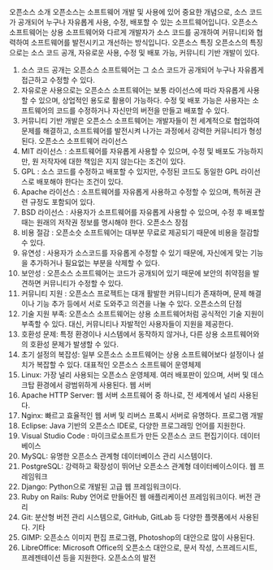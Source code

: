 오픈소스 소개
오픈소스는 소프트웨어 개발 및 사용에 있어 중요한 개념으로, 소스 코드가 공개되어 누구나 자유롭게 사용, 수정, 배포할 수 있는 소프트웨어입니다. 오픈소스 소프트웨어는 상용 소프트웨어와 다르게 개발자가 소스 코드를 공개하여 커뮤니티와 협력하여 소프트웨어를 발전시키고 개선하는 방식입니다.
오픈소스 특징
오픈소스의 특징으로는 소스 코드 공개, 자유로운 사용, 수정 및 배포 가능, 커뮤니티 기반 개발이 있다. 
1. 소스 코드 공개는 오픈소스 소프트웨어는 그 소스 코드가 공개되어 누구나 자유롭게 접근하고 수정할 수 있다.
2. 자유로운 사용으로는 오픈소스 소프트웨어는 보통 라이선스에 따라 자유롭게 사용할 수 있으며, 상업적인 용도로 활용이 가능하다. 수정 및 배포 가능은 사용자는 소프트웨어의 코드를 수정하거나 자신만의 버전을 만들고 배포할 수 있다.
3. 커뮤니티 기반 개발은 오픈소스 소프트웨어는 개발자들이 전 세계적으로 협업하여 문제를 해결하고, 소프트웨어를 발전시켜 나가는 과정에서 강력한 커뮤니티가 형성된다.
오픈소스 소프트웨어 라이선스
1. MIT 라이선스 : 소프트웨어를 자유롭게 사용할 수 있으며, 수정 및 배포도 가능하지만, 원 저작자에 대한 책임은 지지 않는다는 조건이 있다.
2. GPL : 소스 코드를 수정하고 배포할 수 있지만, 수정된 코드도 동일한 GPL 라이선스로 배포해야 한다는 조건이 있다.
3. Apache 라이선스 : 소프트웨어를 자유롭게 사용하고 수정할 수 있으며, 특허권 관련 규정도 포함되어 있다.
4. BSD 라이선스 : 사용자가 소프트웨어를 자유롭게 사용할 수 있으며, 수정 후 배포할 때는 원래의 저작권 정보를 명시해야 한다.
오픈소스 장점
1. 비용 절감 : 오픈소슷 소프트웨어는 대부분 무료로 제공되기 때문에 비용을 절감할 수 있다.
2. 유연성 : 사용자가 소스코드를 자유롭게 수정할 수 있기 때문에, 자신에게 맞는 기능을 추가하거나 필요없는 부분을 삭제할 수 있다.
3. 보안성 : 오픈소스 소프트웨어는 코드가 공개되어 있기 때문에 보안의 취약점을 발견하면 커뮤니티가 수정할 수 있다.
4. 커뮤니티 지원 : 오픈소스 프로젝트는 대개 활발한 커뮤니티가 존재하며, 문제 해결이나 기능 추가 등에서 서로 도와주고 의견을 나눌 수 있다.
오픈소스의 단점
1. 기술 지원 부족: 오픈소스 소프트웨어는 상용 소프트웨어처럼 공식적인 기술 지원이 부족할 수 있다. 대신, 커뮤니티나 자발적인 사용자들이 지원을 제공한다.
2. 호환성 문제: 특정 환경이나 시스템에서 동작하지 않거나, 다른 상용 소프트웨어와의 호환성 문제가 발생할 수 있다.
3. 초기 설정의 복잡성: 일부 오픈소스 소프트웨어는 상용 소프트웨어보다 설정이나 설치가 복잡할 수 있다.
대표적인 오픈소스 소프트웨어
운영체제
1. Linux: 가장 널리 사용되는 오픈소스 운영체제. 여러 배포판이 있으며, 서버 및 데스크탑 환경에서 광범위하게 사용된다.
웹 서버
1.  Apache HTTP Server: 웹 서버 소프트웨어 중 하나로, 전 세계에서 널리 사용된다.
2. Nginx: 빠르고 효율적인 웹 서버 및 리버스 프록시 서버로 유명하다.
프로그램 개발
1. Eclipse: Java 기반의 오픈소스 IDE로, 다양한 프로그래밍 언어를 지원한다.
2. Visual Studio Code : 마이크로소프트가 만든 오픈소스 코드 편집기이다.
데이터베이스
1. MySQL: 유명한 오픈소스 관계형 데이터베이스 관리 시스템이다.
2. PostgreSQL: 강력하고 확장성이 뛰어난 오픈소스 관계형 데이터베이스이다.
웹 프레임워크
1. Django: Python으로 개발된 고급 웹 프레임워크이다.
2. Ruby on Rails: Ruby 언어로 만들어진 웹 애플리케이션 프레임워크이다.
버전 관리
1. Git: 분산형 버전 관리 시스템으로, GitHub, GitLab 등 다양한 플랫폼에서 사용된다.
기타
1. GIMP: 오픈소스 이미지 편집 프로그램, Photoshop의 대안으로 많이 사용된다.
2. LibreOffice: Microsoft Office의 오픈소스 대안으로, 문서 작성, 스프레드시트, 프레젠테이션 등을 지원한다.
오픈소스의 발전


